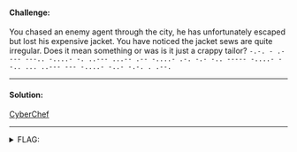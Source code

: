 #### Challenge:

You chased an enemy agent through the city, he has unfortunately escaped but lost his expensive jacket. You have noticed the jacket sews are quite irregular. Does it mean something or was is it just a crappy tailor? `-.-. - .---- ---.. -....- -. ..--- ...-- .-- -....- .-. -.- -.. ----- -....- --.. ... ..--- --- -....- -..- -.-. . .--.`

---

#### Solution:

[CyberChef](https://gchq.github.io/CyberChef/#recipe=From_Morse_Code('Space','Line%20feed')&input=LS4tLiAtIC4tLS0tIC0tLS4uIC0uLi4uLSAtLiAuLi0tLSAuLi4tLSAuLS0gLS4uLi4tIC4tLiAtLi0gLS4uIC0tLS0tIC0uLi4uLSAtLS4uIC4uLiAuLi0tLSAtLS0gLS4uLi4tIC0uLi0gLS4tLiAuIC4tLS4)

---

<details><summary>FLAG:</summary>

```
CT18-N23W-RKD0-ZS2O-XCEP
```

</details>
